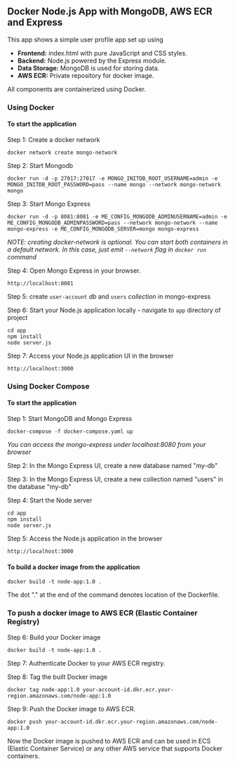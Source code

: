 ## Docker Node.js App with MongoDB, AWS ECR and Express

This app shows a simple user profile app set up using 
- **Frontend:** index.html with pure JavaScript and CSS styles.
- **Backend:** Node.js powered by the Express module.
- **Data Storage:** MongoDB is used for storing data.
- **AWS ECR:** Private repository for docker image.

All components are containerized using Docker.

### Using Docker

#### To start the application

Step 1: Create a docker network

    docker network create mongo-network 

Step 2: Start Mongodb 

    docker run -d -p 27017:27017 -e MONGO_INITDB_ROOT_USERNAME=admin -e MONGO_INITDB_ROOT_PASSWORD=pass --name mongo --network mongo-network mongo    

Step 3: Start Mongo Express
    
    docker run -d -p 8081:8081 -e ME_CONFIG_MONGODB_ADMINUSERNAME=admin -e ME_CONFIG_MONGODB_ADMINPASSWORD=pass --network mongo-network --name mongo-express -e ME_CONFIG_MONGODB_SERVER=mongo mongo-express   

_NOTE: creating docker-network is optional. You can start both containers in a default network. In this case, just emit `--network` flag in `docker run` command_

Step 4: Open Mongo Express in your browser.

    http://localhost:8081

Step 5: create `user-account` _db_ and `users` _collection_ in mongo-express

Step 6: Start your Node.js application locally - navigate to `app` directory of project 

    cd app
    npm install 
    node server.js
    
Step 7: Access your Node.js application UI in the browser

    http://localhost:3000

### Using Docker Compose

#### To start the application

Step 1: Start MongoDB and Mongo Express

    docker-compose -f docker-compose.yaml up
    
_You can access the mongo-express under localhost:8080 from your browser_
    
Step 2: In the Mongo Express UI, create a new database named "my-db"

Step 3: In the Mongo Express UI, create a new collection named "users" in the database "my-db"       
    
Step 4: Start the Node server

    cd app
    npm install
    node server.js
    
Step 5: Access the Node.js application in the browser 

    http://localhost:3000


#### To build a docker image from the application

    docker build -t node-app:1.0 .       
    
The dot "." at the end of the command denotes location of the Dockerfile.

### To push a docker image to AWS ECR (Elastic Container Registry)

Step 6: Build your Docker image

    docker build -t node-app:1.0 .

Step 7: Authenticate Docker to your AWS ECR registry.

Step 8: Tag the built Docker image

    docker tag node-app:1.0 your-account-id.dkr.ecr.your-region.amazonaws.com/node-app:1.0

Step 9: Push the Docker image to AWS ECR.

    docker push your-account-id.dkr.ecr.your-region.amazonaws.com/node-app:1.0

Now the Docker image is pushed to AWS ECR and can be used in ECS (Elastic Container Service) or any other AWS service that supports Docker containers.